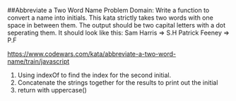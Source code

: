 ##Abbreviate a Two Word Name
Problem Domain: Write a function to convert a name into initials. This kata strictly takes two words with one space in between them.
The output should be two capital letters with a dot seperating them.
It should look like this:
Sam Harris => S.H
Patrick Feeney => P.F

https://www.codewars.com/kata/abbreviate-a-two-word-name/train/javascript

1. Using indexOf to find the index for the second initial.
2. Concatenate the strings together for the results to print out the initial
3. return with uppercase()
